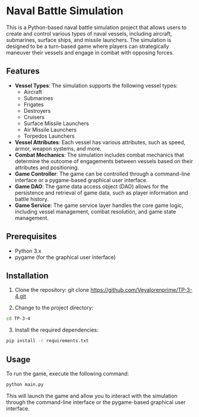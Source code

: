#  Naval Battle Simulation

This is a Python-based naval battle simulation project that allows users to create and control various types of naval vessels, including aircraft, submarines, surface ships, and missile launchers. The simulation is designed to be a turn-based game where players can strategically maneuver their vessels and engage in combat with opposing forces.

## Features

- **Vessel Types**: The simulation supports the following vessel types:
  - Aircraft
  - Submarines
  - Frigates
  - Destroyers
  - Cruisers
  - Surface Missile Launchers
  - Air Missile Launchers
  - Torpedos Launchers
- **Vessel Attributes**: Each vessel has various attributes, such as speed, armor, weapon systems, and more.
- **Combat Mechanics**: The simulation includes combat mechanics that determine the outcome of engagements between vessels based on their attributes and positioning.
- **Game Controller**: The game can be controlled through a command-line interface or a pygame-based graphical user interface.
- **Game DAO**: The game data access object (DAO) allows for the persistence and retrieval of game data, such as player information and battle history.
- **Game Service**: The game service layer handles the core game logic, including vessel management, combat resolution, and game state management.

## Prerequisites

- Python 3.x
- pygame (for the graphical user interface)

## Installation

1. Clone the repository:
git clone https://github.com/Veyalorenprime/TP-3-4.git

2. Change to the project directory:
```bash
cd TP-3-4
```
3. Install the required dependencies:
```bash
pip install -r requirements.txt
```
## Usage

To run the game, execute the following command:
```bash
python main.py
```
This will launch the game and allow you to interact with the simulation through the command-line interface or the pygame-based graphical user interface.






